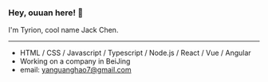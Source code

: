 ### Hey, ouuan here! 👋
I'm Tyrion, cool name Jack Chen.
***
- HTML / CSS / Javascript / Typescript / Node.js / React / Vue / Angular
- Working on a company in BeiJing
- email: yanguanghao7@gmail.com